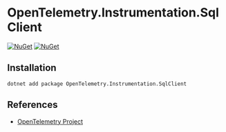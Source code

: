 # OpenTelemetry.Instrumentation.SqlClient

[![NuGet](https://img.shields.io/nuget/v/OpenTelemetry.Instrumentation.SqlClient.svg)](https://www.nuget.org/packages/OpenTelemetry.Instrumentation.SqlClient)
[![NuGet](https://img.shields.io/nuget/dt/OpenTelemetry.Instrumentation.SqlClient.svg)](https://www.nuget.org/packages/OpenTelemetry.Instrumentation.SqlClient)

## Installation

```shell
dotnet add package OpenTelemetry.Instrumentation.SqlClient
```

## References

* [OpenTelemetry Project](https://opentelemetry.io/)
